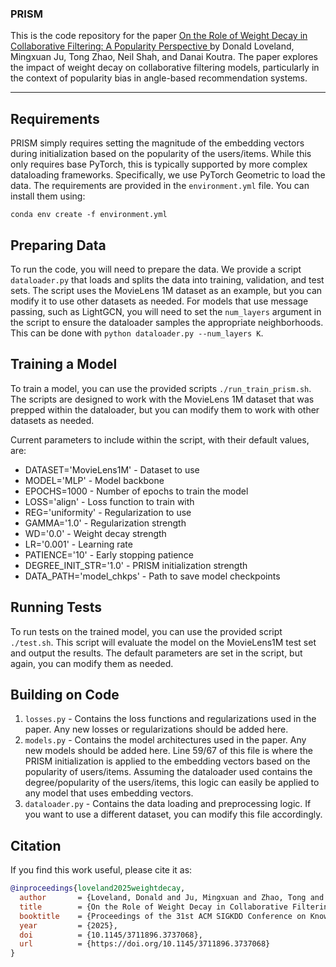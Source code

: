 ### PRISM 

This is the code repository for the paper [On the Role of Weight Decay in Collaborative Filtering: A Popularity Perspective ](https://arxiv.org/abs/2505.11318) by Donald Loveland, Mingxuan Ju, Tong Zhao, Neil Shah, and Danai Koutra. The paper explores the impact of weight decay on collaborative filtering models, particularly in the context of popularity bias in angle-based recommendation systems.

--- 

## Requirements

PRISM simply requires setting the magnitude of the embedding vectors during initialization based on the popularity of the users/items. While this only requires base PyTorch, this is typically supported by more complex dataloading frameworks. Specifically, we use PyTorch Geometric to load the data. The requirements are provided in the `environment.yml` file. You can install them using:

`conda env create -f environment.yml`

## Preparing Data

To run the code, you will need to prepare the data. We provide a script `dataloader.py` that loads and splits the data into training, validation, and test sets. The script uses the MovieLens 1M dataset as an example, but you can modify it to use other datasets as needed. For models that use message passing, such as LightGCN, you will need to set the `num_layers` argument in the script to ensure the dataloader samples the appropriate neighborhoods. This can be done with 
`python dataloader.py --num_layers K`. 

## Training a Model

To train a model, you can use the provided scripts `./run_train_prism.sh`. The scripts are designed to work with the MovieLens 1M dataset that was prepped within the dataloader, but you can modify them to work with other datasets as needed. 

Current parameters to include within the script, with their default values, are:

- DATASET='MovieLens1M' - Dataset to use 
- MODEL='MLP' - Model backbone 
- EPOCHS=1000 - Number of epochs to train the model
- LOSS='align' - Loss function to train with 
- REG='uniformity' - Regularization to use 
- GAMMA='1.0' - Regularization strength
- WD='0.0' - Weight decay strength
- LR='0.001' - Learning rate
- PATIENCE='10' - Early stopping patience
- DEGREE_INIT_STR='1.0' - PRISM initialization strength
- DATA_PATH='model_chkps' - Path to save model checkpoints

## Running Tests
To run tests on the trained model, you can use the provided script `./test.sh`. This script will evaluate the model on the MovieLens1M test set and output the results. The default parameters are set in the script, but again, you can modify them as needed.

## Building on Code

1.  `losses.py` - Contains the loss functions and regularizations used in the paper. Any new losses or regularizations should be added here.
2.  `models.py` - Contains the model architectures used in the paper. Any new models should be added here. Line 59/67 of this file is where the PRISM initialization is applied to the embedding vectors based on the popularity of users/items. Assuming the dataloader used contains the degree/popularity of the users/items, this logic can easily be applied to any model that uses embedding vectors.
3.  `dataloader.py` - Contains the data loading and preprocessing logic. If you want to use a different dataset, you can modify this file accordingly.


## Citation

If you find this work useful, please cite it as:

```bibtex
@inproceedings{loveland2025weightdecay,
  author       = {Loveland, Donald and Ju, Mingxuan and Zhao, Tong and Shah, Neil and Koutra, Danai},
  title        = {On the Role of Weight Decay in Collaborative Filtering: A Popularity Perspective},
  booktitle    = {Proceedings of the 31st ACM SIGKDD Conference on Knowledge Discovery and Data Mining (KDD '25)},
  year         = {2025},
  doi          = {10.1145/3711896.3737068},
  url          = {https://doi.org/10.1145/3711896.3737068}
}

